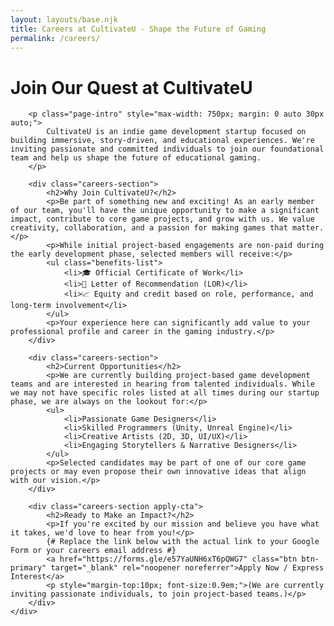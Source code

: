 ```yaml
---
layout: layouts/base.njk
title: Careers at CultivateU - Shape the Future of Gaming
permalink: /careers/
---
```


<div class="page-content">
    <div class="container">
        <h1 class="section-title page-title">Join Our Quest at CultivateU</h1>

        <p class="page-intro" style="max-width: 750px; margin: 0 auto 30px auto;">
            CultivateU is an indie game development startup focused on building immersive, story-driven, and educational experiences. We're inviting passionate and committed individuals to join our foundational team and help us shape the future of educational gaming.
        </p>

        <div class="careers-section">
            <h2>Why Join CultivateU?</h2>
            <p>Be part of something new and exciting! As an early member of our team, you'll have the unique opportunity to make a significant impact, contribute to core game projects, and grow with us. We value creativity, collaboration, and a passion for making games that matter.</p>
            <p>While initial project-based engagements are non-paid during the early development phase, selected members will receive:</p>
            <ul class="benefits-list">
                <li>🎓 Official Certificate of Work</li>
                <li>📜 Letter of Recommendation (LOR)</li>
                <li>📈 Equity and credit based on role, performance, and long-term involvement</li>
            </ul>
            <p>Your experience here can significantly add value to your professional profile and career in the gaming industry.</p>
        </div>

        <div class="careers-section">
            <h2>Current Opportunities</h2>
            <p>We are currently building project-based game development teams and are interested in hearing from talented individuals. While we may not have specific roles listed at all times during our startup phase, we are always on the lookout for:</p>
            <ul>
                <li>Passionate Game Designers</li>
                <li>Skilled Programmers (Unity, Unreal Engine)</li>
                <li>Creative Artists (2D, 3D, UI/UX)</li>
                <li>Engaging Storytellers & Narrative Designers</li>
            </ul>
            <p>Selected candidates may be part of one of our core game projects or may even propose their own innovative ideas that align with our vision.</p>
        </div>

        <div class="careers-section apply-cta">
            <h2>Ready to Make an Impact?</h2>
            <p>If you're excited by our mission and believe you have what it takes, we'd love to hear from you!</p>
            {# Replace the link below with the actual link to your Google Form or your careers email address #}
            <a href="https://forms.gle/e57YaUNH6xT6pQWG7" class="btn btn-primary" target="_blank" rel="noopener noreferrer">Apply Now / Express Interest</a>
            <p style="margin-top:10px; font-size:0.9em;">(We are currently inviting passionate individuals, to join project-based teams.)</p>
        </div>
    </div>
</div>
